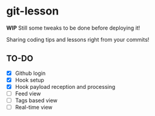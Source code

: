 # git-lesson

__WIP__ Still some tweaks to be done before deploying it!

Sharing coding tips and lessons right from your commits!

## TO-DO

- [x] Github login
- [x] Hook setup
- [x] Hook payload reception and processing
- [ ] Feed view
- [ ] Tags based view
- [ ] Real-time view
